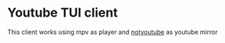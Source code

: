 # Youtube TUI client

This client works using mpv as player and [notyoutube](https://notyoutube.org/) as youtube mirror